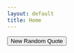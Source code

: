 ```yaml
---
layout: default
title: Home
---
```


<div id="random-quote-container">
  <!-- A random quote will be rendered here -->
</div>
<button id="newRandomQuote" class="button is-link">New Random Quote</button>

<script>
  function renderRandomQuote() {
    const container = document.getElementById('random-quote-container');
    if (!window.quotes || window.quotes.length === 0) {
      container.innerHTML = "<p>No quotes available.</p>";
      return;
    }
    const randomIndex = Math.floor(Math.random() * window.quotes.length);
    const quote = window.quotes[randomIndex];
    container.innerHTML = `
      <div class="box quote-card">
        <p class="quote">“${quote.quote}”</p>
        <p class="author">— ${quote.author}</p>
        <p class="source"><em>${quote.source}</em></p>
        ${quote.hint ? `<p class="hint"><small>Hint: ${quote.hint}</small></p>` : ''}
      </div>
    `;
  }

  document.getElementById('newRandomQuote').addEventListener('click', renderRandomQuote);
  document.addEventListener('DOMContentLoaded', renderRandomQuote);
</script>
